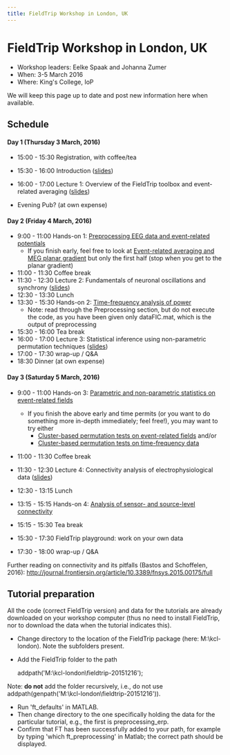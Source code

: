 ```yaml
---
title: FieldTrip Workshop in London, UK
---
```


# FieldTrip Workshop in London, UK

- Workshop leaders: Eelke Spaak and Johanna Zumer
- When: 3-5 March 2016
- Where: King's College, IoP

We will keep this page up to date and post new information here when available.

## Schedule

#### Day 1 (Thursday 3 March, 2016)

- 15:00 - 15:30 Registration, with coffee/tea
- 15:30 - 16:00 Introduction ([slides](https://dl.dropboxusercontent.com/u/4023322/kcl-london-slides/0_overview_Eelke.pptx))
- 16:00 - 17:00 Lecture 1: Overview of the FieldTrip toolbox and event-related averaging ([slides](https://dl.dropboxusercontent.com/u/4023322/kcl-london-slides/1_Intro_preprocessingEEG_Johanna_KCLondon.pptx))

- Evening Pub? (at own expense)

#### Day 2 (Friday 4 March, 2016)

- 9:00 - 11:00 Hands-on 1: [Preprocessing EEG data and event-related potentials](/tutorial/preprocessing_erp)
  - If you finish early, feel free to look at [Event-related averaging and MEG planar gradient](/tutorial/eventrelatedaveraging) but only the first half (stop when you get to the planar gradient)
- 11:00 - 11:30 Coffee break
- 11:30 - 12:30 Lecture 2: Fundamentals of neuronal oscillations and synchrony ([slides](https://dl.dropboxusercontent.com/u/4023322/kcl-london-slides/2_frequency_oscillations_johanna_KCLondon.pptx))
- 12:30 - 13:30 Lunch
- 13:30 - 15:30 Hands-on 2: [Time-frequency analysis of power](/tutorial/timefrequencyanalysis)
  - Note: read through the Preprocessing section, but do not execute the code, as you have been given only dataFIC.mat, which is the output of preprocessing
- 15:30 - 16:00 Tea break
- 16:00 - 17:00 Lecture 3: Statistical inference using non-parametric permutation techniques ([slides](https://dl.dropboxusercontent.com/u/4023322/kcl-london-slides/3.%20cluster%20statistics%20%28Eelke%29.pptx))
- 17:00 - 17:30 wrap-up / Q&A
- 18:30 Dinner (at own expense)

#### Day 3 (Saturday 5 March, 2016)

- 9:00 - 11:00 Hands-on 3: [Parametric and non-parametric statistics on event-related fields](/tutorial/eventrelatedstatistics)

  - If you finish the above early and time permits (or you want to do something more in-depth immediately; feel free!), you may want to try either
    - [Cluster-based permutation tests on event-related fields](/tutorial/cluster_permutation_timelock) and/or
    - [Cluster-based permutation tests on time-frequency data](/tutorial/cluster_permutation_freq)

- 11:00 - 11:30 Coffee break

- 11:30 - 12:30 Lecture 4: Connectivity analysis of electrophysiological data ([slides](https://dl.dropboxusercontent.com/u/4023322/kcl-london-slides/4.%20connectivity%20analysis%20%28Eelke%29.pptx))

- 12:30 - 13:15 Lunch
- 13:15 - 15:15 Hands-on 4: [Analysis of sensor- and source-level connectivity](/tutorial/connectivity)
- 15:15 - 15:30 Tea break
- 15:30 - 17:30 FieldTrip playground: work on your own data
- 17:30 - 18:00 wrap-up / Q&A

Further reading on connectivity and its pitfalls (Bastos and Schoffelen, 2016): <http://journal.frontiersin.org/article/10.3389/fnsys.2015.00175/full>

## Tutorial preparation

All the code (correct FieldTrip version) and data for the tutorials are already downloaded on your workshop computer (thus no need to install FieldTrip, nor to download the data when the tutorial indicates this).

- Change directory to the location of the FieldTrip package (here: M:\kcl-london). Note the subfolders present.
- Add the FieldTrip folder to the path

  addpath('M:\kcl-london\fieldtrip-20151216');

Note: **do not** add the folder recursively, i.e., do not use addpath(genpath('M:\kcl-london\fieldtrip-20151216')).

- Run 'ft_defaults' in MATLAB.
- Then change directory to the one specifically holding the data for the particular tutorial, e.g., the first is preprocessing_erp.
- Confirm that FT has been successfully added to your path, for example by typing 'which ft_preprocessing' in Matlab; the correct path should be displayed.
